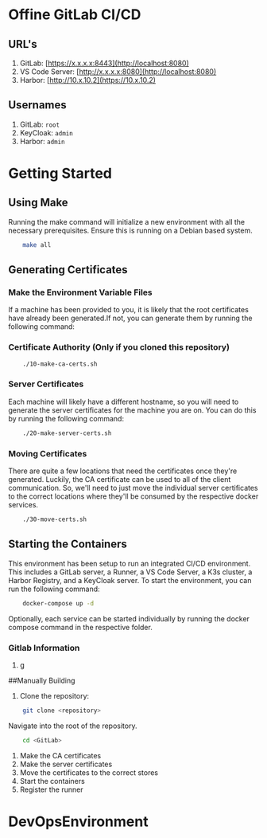 # Offine GitLab CI/CD

## URL's

1. GitLab: [https://x.x.x.x:8443](http://localhost:8080)
2. VS Code Server: [http://x.x.x.x:8080](http://localhost:8080)
3. Harbor: [http://10.x.10.2](https://10.x.10.2)

## Usernames
1. GitLab: `root`
2. KeyCloak: `admin`
3. Harbor: `admin`

# Getting Started

## Using Make
Running the make command will initialize a new environment with all the necessary prerequisites. Ensure this is running on a Debian based system. 

```bash
    make all
```

## Generating Certificates


### Make the Environment Variable Files

If a machine has been provided to you, it is likely that the root certificates have already been generated.If not, you can generate them by running the following command:

### Certificate Authority (Only if you cloned this repository)
```bash
    ./10-make-ca-certs.sh
```

### Server Certificates

Each machine will likely have a different hostname, so you will need to generate the server certificates for the machine you are on. You can do this by running the following command:
```bash
    ./20-make-server-certs.sh
```

### Moving Certificates

There are quite a few locations that need the certificates once they're generated. Luckily, the CA certificate can be used to all of the client communication. So, we'll need to just move the individual server certificates to the correct locations where they'll be consumed by the respective docker services.
```bash
    ./30-move-certs.sh
```

## Starting the Containers

This environment has been setup to run an integrated CI/CD environment. This includes a GitLab server, a Runner, a VS Code Server, a K3s cluster, a Harbor Registry, and a KeyCloak server. To start the environment, you can run the following command:
```bash
    docker-compose up -d
```

Optionally, each service can be started individually by running the docker compose command in the respective folder.

### Gitlab Information

1. g

##Manually Building
1. Clone the repository: 
```bash
    git clone <repository>
```
Navigate into the root of the repository.
```bash
    cd <GitLab>
```

1. Make the CA certificates
1. Make the server certificates
1. Move the certificates to the correct stores
1. Start the containers
1. Register the runner
# DevOpsEnvironment
